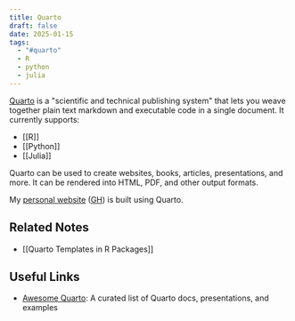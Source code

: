 ```yaml
---
title: Quarto
draft: false
date: 2025-01-15
tags:
  - "#quarto"
  - R
  - python
  - julia
---
```

[Quarto](https://quarto.org/) is a "scientific and technical publishing system" that lets you weave together plain text markdown and executable code in a single document. It currently supports:

- [[R]]
- [[Python]]
- [[Julia]]

Quarto can be used to create websites, books, articles, presentations, and more. It can be rendered into HTML, PDF, and other output formats.

My [personal website](https://ericekholm.com/) ([GH](https://github.com/ekholme/ee-quarto-site)) is built using Quarto.

## Related Notes
- [[Quarto Templates in R Packages]]

## Useful Links

- [Awesome Quarto](https://github.com/mcanouil/awesome-quarto): A curated list of Quarto docs, presentations, and examples